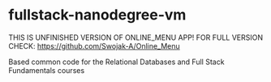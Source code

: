 fullstack-nanodegree-vm
=============

THIS IS UNFINISHED VERSION OF ONLINE_MENU APP!
FOR FULL VERSION CHECK: https://github.com/Swojak-A/Online_Menu

Based common code for the Relational Databases and Full Stack Fundamentals courses

